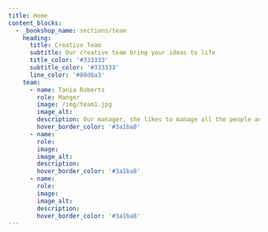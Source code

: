 ```yaml
---
title: Home
content_blocks:
  - _bookshop_name: sections/team
    heading:
      title: Creative Team
      subtitle: Our creative team bring your ideas to life
      title_color: '#333333'
      subtitle_color: '#333333'
      line_color: '#80d6a3'
    team:
      - name: Tania Roberts
        role: Manger
        image: /img/team1.jpg
        image_alt:
        description: Our manager, she likes to manage all the people and things.
        hover_border_color: '#3a1ba8'
      - name:
        role:
        image:
        image_alt:
        description:
        hover_border_color: '#3a1ba8'
      - name:
        role:
        image:
        image_alt:
        description:
        hover_border_color: '#3a1ba8'
---
```

